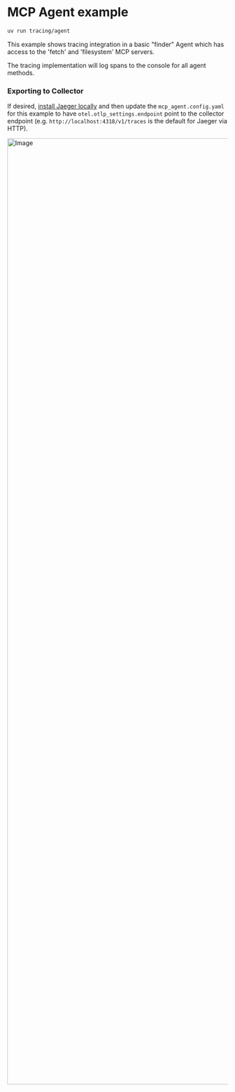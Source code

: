 # MCP Agent example

```bash
uv run tracing/agent
```

This example shows tracing integration in a basic "finder" Agent which has access to the 'fetch' and 'filesystem' MCP servers.

The tracing implementation will log spans to the console for all agent methods.

### Exporting to Collector

If desired, [install Jaeger locally](https://www.jaegertracing.io/docs/2.5/getting-started/) and then update the `mcp_agent.config.yaml` for this example to have `otel.otlp_settings.endpoint` point to the collector endpoint (e.g. `http://localhost:4318/v1/traces` is the default for Jaeger via HTTP).

<img width="2160" alt="Image" src="https://github.com/user-attachments/assets/93ffc4e5-f255-43a9-be3a-755994fec809" />
